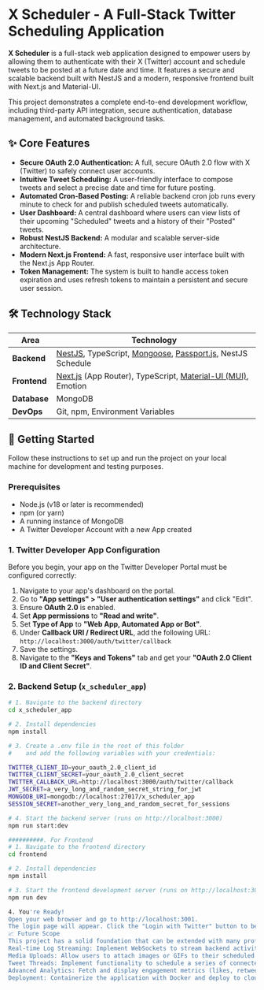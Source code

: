 # X Scheduler - A Full-Stack Twitter Scheduling Application

**X Scheduler** is a full-stack web application designed to empower users by allowing them to authenticate with their X (Twitter) account and schedule tweets to be posted at a future date and time. It features a secure and scalable backend built with NestJS and a modern, responsive frontend built with Next.js and Material-UI.

This project demonstrates a complete end-to-end development workflow, including third-party API integration, secure authentication, database management, and automated background tasks.

## ✨ Core Features

- **Secure OAuth 2.0 Authentication:** A full, secure OAuth 2.0 flow with X (Twitter) to safely connect user accounts.
- **Intuitive Tweet Scheduling:** A user-friendly interface to compose tweets and select a precise date and time for future posting.
- **Automated Cron-Based Posting:** A reliable backend cron job runs every minute to check for and publish scheduled tweets automatically.
- **User Dashboard:** A central dashboard where users can view lists of their upcoming "Scheduled" tweets and a history of their "Posted" tweets.
- **Robust NestJS Backend:** A modular and scalable server-side architecture.
- **Modern Next.js Frontend:** A fast, responsive user interface built with the Next.js App Router.
- **Token Management:** The system is built to handle access token expiration and uses refresh tokens to maintain a persistent and secure user session.

## 🛠️ Technology Stack

| Area      | Technology                                                                                                    |
|-----------|---------------------------------------------------------------------------------------------------------------|
| **Backend**   | [NestJS](https://nestjs.com/), TypeScript, [Mongoose](https://mongoosejs.com/), [Passport.js](http://www.passportjs.org/), NestJS Schedule |
| **Frontend**  | [Next.js](https://nextjs.org/) (App Router), TypeScript, [Material-UI (MUI)](https://mui.com/), Emotion      |
| **Database**  | MongoDB                                                                                                       |
| **DevOps**    | Git, npm, Environment Variables                                                                               |

## 🚀 Getting Started

Follow these instructions to set up and run the project on your local machine for development and testing purposes.

### Prerequisites

- Node.js (v18 or later is recommended)
- npm (or yarn)
- A running instance of MongoDB
- A Twitter Developer Account with a new App created

### 1. Twitter Developer App Configuration

Before you begin, your app on the Twitter Developer Portal must be configured correctly:
1.  Navigate to your app's dashboard on the portal.
2.  Go to **"App settings" > "User authentication settings"** and click "Edit".
3.  Ensure **OAuth 2.0** is enabled.
4.  Set **App permissions** to **"Read and write"**.
5.  Set **Type of App** to **"Web App, Automated App or Bot"**.
6.  Under **Callback URI / Redirect URL**, add the following URL: `http://localhost:3000/auth/twitter/callback`
7.  Save the settings.
8.  Navigate to the **"Keys and Tokens"** tab and get your **"OAuth 2.0 Client ID and Client Secret"**.

### 2. Backend Setup (`x_scheduler_app`)

```bash
# 1. Navigate to the backend directory
cd x_scheduler_app

# 2. Install dependencies
npm install

# 3. Create a .env file in the root of this folder
#    and add the following variables with your credentials:

TWITTER_CLIENT_ID=your_oauth_2.0_client_id
TWITTER_CLIENT_SECRET=your_oauth_2.0_client_secret
TWITTER_CALLBACK_URL=http://localhost:3000/auth/twitter/callback
JWT_SECRET=a_very_long_and_random_secret_string_for_jwt
MONGODB_URI=mongodb://localhost:27017/x_scheduler_app
SESSION_SECRET=another_very_long_and_random_secret_for_sessions

# 4. Start the backend server (runs on http://localhost:3000)
npm run start:dev

##########. For Frontend
# 1. Navigate to the frontend directory
cd frontend

# 2. Install dependencies
npm install

# 3. Start the frontend development server (runs on http://localhost:3001)
npm run dev

4. You're Ready!
Open your web browser and go to http://localhost:3001.
The login page will appear. Click the "Login with Twitter" button to begin.
📈 Future Scope
This project has a solid foundation that can be extended with many professional features:
Real-time Log Streaming: Implement WebSockets to stream backend activity to the UI.
Media Uploads: Allow users to attach images or GIFs to their scheduled tweets.
Tweet Threads: Implement functionality to schedule a series of connected tweets.
Advanced Analytics: Fetch and display engagement metrics (likes, retweets) for posted tweets.
Deployment: Containerize the application with Docker and deploy to cloud services like Render, Fly.io, or AWS.
